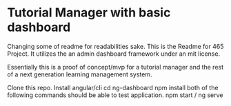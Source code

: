 # Tutorial Manager with basic dashboard
Changing some of readme for readabilities sake. 
This is the Readme for 465 Project. It utilizes the an admin dashboard framework under an mit license. 

Essentially this is a proof of concept/mvp for a tutorial manager and the rest of a next generation learning management system. 

Clone this repo. 
Install angular/cli
cd ng-dashboard
npm install
both of the following commands should be able to test application. 
npm start / ng serve 

